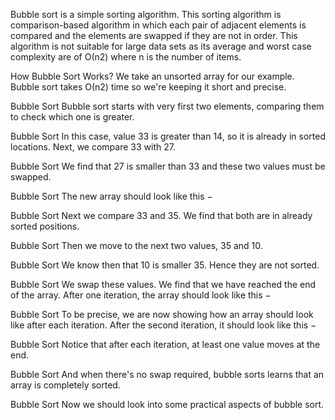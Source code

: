 Bubble sort is a simple sorting algorithm. This sorting algorithm is comparison-based algorithm in which each pair of adjacent elements is compared and the elements are swapped if they are not in order. This algorithm is not suitable for large data sets as its average and worst case complexity are of Ο(n2) where n is the number of items.

How Bubble Sort Works?
We take an unsorted array for our example. Bubble sort takes Ο(n2) time so we're keeping it short and precise.

Bubble Sort
Bubble sort starts with very first two elements, comparing them to check which one is greater.

Bubble Sort
In this case, value 33 is greater than 14, so it is already in sorted locations. Next, we compare 33 with 27.

Bubble Sort
We find that 27 is smaller than 33 and these two values must be swapped.

Bubble Sort
The new array should look like this −

Bubble Sort
Next we compare 33 and 35. We find that both are in already sorted positions.

Bubble Sort
Then we move to the next two values, 35 and 10.

Bubble Sort
We know then that 10 is smaller 35. Hence they are not sorted.

Bubble Sort
We swap these values. We find that we have reached the end of the array. After one iteration, the array should look like this −

Bubble Sort
To be precise, we are now showing how an array should look like after each iteration. After the second iteration, it should look like this −

Bubble Sort
Notice that after each iteration, at least one value moves at the end.

Bubble Sort
And when there's no swap required, bubble sorts learns that an array is completely sorted.

Bubble Sort
Now we should look into some practical aspects of bubble sort.
